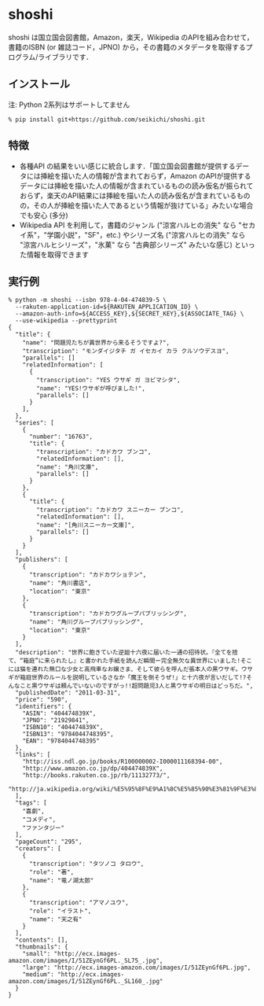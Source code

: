 # shoshi

shoshi は国立国会図書館，Amazon，楽天，Wikipedia のAPIを組み合わせて，
書籍のISBN (or 雑誌コード，JPNO) から，その書籍のメタデータを取得するプログラム/ライブラリです．

## インストール
注: Python 2系列はサポートしてません
```
% pip install git+https://github.com/seikichi/shoshi.git
```

## 特徴
- 各種API の結果をいい感じに統合します．「国立国会図書館が提供するデータには挿絵を描いた人の情報が含まれておらず，Amazon のAPIが提供するデータには挿絵を描いた人の情報が含まれているものの読み仮名が振られておらず，楽天のAPI結果には挿絵を描いた人の読み仮名が含まれているものの，その人が挿絵を描いた人であるという情報が抜けている」みたいな場合でも安心 (多分)
- Wikipedia API を利用して，書籍のジャンル ("涼宮ハルヒの消失" なら "セカイ系"，"学園小説"，"SF"，etc.) やシリーズ名 ("涼宮ハルヒの消失" なら "涼宮ハルヒシリーズ"，"氷菓" なら "古典部シリーズ" みたいな感じ) といった情報を取得できます

## 実行例
```
% python -m shoshi --isbn 978-4-04-474839-5 \
  --rakuten-application-id=${RAKUTEN_APPLICATION_ID} \
  --amazon-auth-info=${ACCESS_KEY},${SECRET_KEY},${ASSOCIATE_TAG} \
  --use-wikipedia --prettyprint
{
  "title": {
    "name": "問題児たちが異世界から来るそうですよ?", 
    "transcription": "モンダイジタチ ガ イセカイ カラ クルソウデスヨ",
    "parallels": []
    "relatedInformation": [
      {
        "transcription": "YES ウサギ ガ ヨビマシタ", 
        "name": "YES!ウサギが呼びました!", 
        "parallels": []
      }
    ], 
  },
  "series": [
    {
      "number": "16763", 
      "title": {
        "transcription": "カドカワ ブンコ", 
        "relatedInformation": [], 
        "name": "角川文庫", 
        "parallels": []
      }
    }, 
    {
      "title": {
        "transcription": "カドカワ スニーカー ブンコ", 
        "relatedInformation": [], 
        "name": "[角川スニーカー文庫]", 
        "parallels": []
      }
    }
  ], 
  "publishers": [
    {
      "transcription": "カドカワショテン", 
      "name": "角川書店", 
      "location": "東京"
    }, 
    {
      "transcription": "カドカワグループパブリッシング", 
      "name": "角川グループパブリッシング", 
      "location": "東京"
    }
  ], 
  "description": "世界に飽きていた逆廻十六夜に届いた一通の招待状。『全てを捨て、“箱庭”に来られたし』と書かれた手紙を読んだ瞬間ー完全無欠な異世界にいました!そこには猫を連れた無口な少女と高飛車なお嬢さま、そして彼らを呼んだ張本人の黒ウサギ。ウサギが箱庭世界のルールを説明しているさなか「魔王を倒そうぜ!」と十六夜が言いだして!?そんなこと黒ウサギは頼んでいないのですがっ!!超問題児3人と黒ウサギの明日はどっちだ。", 
  "publishedDate": "2011-03-31", 
  "price": "590", 
  "identifiers": {
    "ASIN": "404474839X", 
    "JPNO": "21929841", 
    "ISBN10": "404474839X", 
    "ISBN13": "9784044748395", 
    "EAN": "9784044748395"
  }, 
  "links": [
    "http://iss.ndl.go.jp/books/R100000002-I000011168394-00", 
    "http://www.amazon.co.jp/dp/404474839X", 
    "http://books.rakuten.co.jp/rb/11132773/", 
    "http://ja.wikipedia.org/wiki/%E5%95%8F%E9%A1%8C%E5%85%90%E3%81%9F%E3%81%A1%E3%81%8C%E7%95%B0%E4%B8%96%E7%95%8C%E3%81%8B%E3%82%89%E6%9D%A5%E3%82%8B%E3%81%9D%E3%81%86%E3%81%A7%E3%81%99%E3%82%88%3F"
  ], 
  "tags": [
    "喜劇", 
    "コメディ", 
    "ファンタジー"
  ], 
  "pageCount": "295", 
  "creators": [
    {
      "transcription": "タツノコ タロウ", 
      "role": "著", 
      "name": "竜ノ湖太郎"
    }, 
    {
      "transcription": "アマノユウ", 
      "role": "イラスト", 
      "name": "天之有"
    }
  ], 
  "contents": [], 
  "thumbnails": {
    "small": "http://ecx.images-amazon.com/images/I/51ZEynGf6PL._SL75_.jpg", 
    "large": "http://ecx.images-amazon.com/images/I/51ZEynGf6PL.jpg", 
    "medium": "http://ecx.images-amazon.com/images/I/51ZEynGf6PL._SL160_.jpg"
  }
}
```
